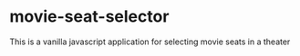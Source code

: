 # movie-seat-selector
This is a vanilla javascript application for selecting movie seats in a theater
